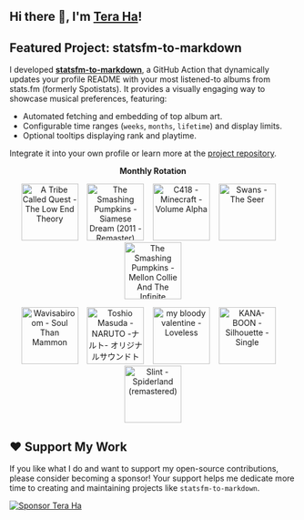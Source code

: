 ## Hi there 👋, I'm [Tera Ha](https://teraha.com)!

## Featured Project: statsfm-to-markdown

I developed **[statsfm-to-markdown](https://github.com/teraha-dev/statsfm-to-markdown)**, a GitHub Action that dynamically updates your profile README with your most listened-to albums from stats.fm (formerly Spotistats). It provides a visually engaging way to showcase musical preferences, featuring:

* Automated fetching and embedding of top album art.
* Configurable time ranges (`weeks`, `months`, `lifetime`) and display limits.
* Optional tooltips displaying rank and playtime.

Integrate it into your own profile or learn more at the [project repository](https://github.com/teraha-dev/statsfm-to-markdown).

<p align="center"><strong>Monthly Rotation</strong></p> 

<!-- STATSFM START -->

<p align="center"><a href="https://open.spotify.com/album/1p12OAWwudgMqfMzjMvl2a" target="_blank" rel="noopener noreferrer" title="#1 A Tribe Called Quest - The Low End Theory (6h 45m)"><img src="https://is1-ssl.mzstatic.com/image/thumb/Music115/v4/e0/14/c8/e014c80a-425b-e01a-1124-cee985bcb5e6/dj.qafpkddz.jpg/768x768bb.jpg" alt="A Tribe Called Quest - The Low End Theory" width="100" height="100"></a>    <a href="https://open.spotify.com/album/3YDm8Vu6IOjjVdLNHlJtj0" target="_blank" rel="noopener noreferrer" title="#2 The Smashing Pumpkins - Siamese Dream (2011 - Remaster) (6h 25m)"><img src="https://i.scdn.co/image/ab67616d000048512d6d46ea0c000c11083f2158" alt="The Smashing Pumpkins - Siamese Dream (2011 - Remaster)" width="100" height="100"></a>    <a href="https://open.spotify.com/album/3Gt7rOjcZQoHCfnKl5AkK7" target="_blank" rel="noopener noreferrer" title="#3 C418 - Minecraft - Volume Alpha (4h 30m)"><img src="https://is1-ssl.mzstatic.com/image/thumb/Music115/v4/08/11/31/08113125-d66e-1f90-65d9-08e28000495c/859705593825_cover.jpg/768x768bb.jpg" alt="C418 - Minecraft - Volume Alpha" width="100" height="100"></a>    <a href="https://open.spotify.com/album/774XM9c4BAxkNqvu7Rea1E" target="_blank" rel="noopener noreferrer" title="#4 Swans - The Seer (4h 3m)"><img src="https://is1-ssl.mzstatic.com/image/thumb/Music4/v4/2e/90/1c/2e901c9b-d402-4f09-a267-720d6cba2420/cover.jpg/768x768bb.jpg" alt="Swans - The Seer" width="100" height="100"></a>    <a href="https://open.spotify.com/album/09LdvC3k8ybEmyeiShUWw2" target="_blank" rel="noopener noreferrer" title="#5 The Smashing Pumpkins - Mellon Collie And The Infinite Sadness (3h 43m)"><img src="https://is1-ssl.mzstatic.com/image/thumb/Music115/v4/ca/ce/b2/caceb2ed-50f0-c666-e4d0-165a0a1541fc/13UABIM04008.rgb.jpg/768x768bb.jpg" alt="The Smashing Pumpkins - Mellon Collie And The Infinite Sadness" width="100" height="100"></a></p>
<p align="center"><a href="https://open.spotify.com/album/5AkWLK0JlhpsOgEXycDNN0" target="_blank" rel="noopener noreferrer" title="#6 Wavisabiroom - Soul Than Mammon (3h 11m)"><img src="https://is1-ssl.mzstatic.com/image/thumb/Music113/v4/76/65/40/7665404f-ba1c-338f-a0f3-81d24f3f6be8/Wavisabiroom_SoulThanMomman_3000.jpg/768x768bb.jpg" alt="Wavisabiroom - Soul Than Mammon" width="100" height="100"></a>    <a href="https://open.spotify.com/album/6NrJzDuBPZvp3ZRXnIqs1P" target="_blank" rel="noopener noreferrer" title="#7 Toshio Masuda - NARUTO -ナルト- オリジナルサウンドトラック (2h 51m)"><img src="https://i.scdn.co/image/ab67616d0000b2736d1c1a631e1b46ccc32eaee2" alt="Toshio Masuda - NARUTO -ナルト- オリジナルサウンドトラック" width="100" height="100"></a>    <a href="https://open.spotify.com/album/3GH4IiI6jQAIvnHVdb5FB6" target="_blank" rel="noopener noreferrer" title="#8 my bloody valentine - Loveless (2h 46m)"><img src="https://is1-ssl.mzstatic.com/image/thumb/Music116/v4/d8/9c/a2/d89ca2ad-3191-d877-4c2f-13fb3e619a7b/887830015998.png/768x768bb.jpg" alt="my bloody valentine - Loveless" width="100" height="100"></a>    <a href="#" target="_blank" rel="noopener noreferrer" title="#9 KANA-BOON - Silhouette - Single (2h 36m)"><img src="https://is1-ssl.mzstatic.com/image/thumb/Music124/v4/7b/30/aa/7b30aa0a-0b3f-bb03-4dce-70840e227444/jacket_KSCL02520B00Z_550.jpg/768x768bb.jpg" alt="KANA-BOON - Silhouette - Single" width="100" height="100"></a>    <a href="https://open.spotify.com/album/3crSdepGPHDSUXAU9y98lG" target="_blank" rel="noopener noreferrer" title="#10 Slint - Spiderland (remastered) (2h 24m)"><img src="https://is1-ssl.mzstatic.com/image/thumb/Music125/v4/2d/62/b7/2d62b77d-9518-b5f1-7212-5542597953c2/cover.jpg/768x768bb.jpg" alt="Slint - Spiderland (remastered)" width="100" height="100"></a></p>
<!-- STATSFM END -->

## ❤️ Support My Work

If you like what I do and want to support my open-source contributions, please consider becoming a sponsor! Your support helps me dedicate more time to creating and maintaining projects like `statsfm-to-markdown`.

[![Sponsor Tera Ha](https://img.shields.io/github/sponsors/teraha-dev?style=social&logo=github)](https://github.com/sponsors/teraha-dev)
